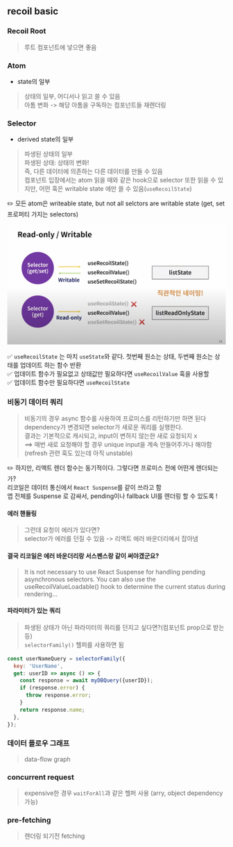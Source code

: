 ## recoil basic  

### Recoil Root
> 루트 컴포넌트에 넣으면 좋음

### Atom
- state의 일부

> 상태의 일부, 어디서나 읽고 쓸 수 있음\
> 아톰 변화 -> 해당 아톰을 구독하는 컴포넌트들 재렌더링 

### Selector
- derived state의 일부

> 파생된 상태의 일부\
> 파생된 상태: 상태의 변화!\
> 즉, 다른 데이터에 의존하는 다른 데이터를 만들 수 있음\
> 컴포넌트 입장에서는 atom 읽을 때와 같은 hook으로 selector 또한 읽을 수 있지만, 어떤 훅은 writable state 에만 쓸 수 있음(`useRecoilState`) 

✏️ 모든 atom은 writeable state, but not all selctors are writable state (get, set 프로퍼티 가지는 selectors)

<img src="../image/read_write.png" width="600">


✅ `useRecoilState` 는 마치 `useState`와 같다. 첫번째 원소는 상태, 두번째 원소는 상태를 업데이트 하는 함수 반환\
✅ 업데이트 함수가 필요없고 상태값만 필요하다면 `useRecoilValue` 훅을 사용할 \
✅ 업데이트 함수만 필요하다면 `useRecoilState`

### 비동기 데이터 쿼리 
> 비동기의 경우 async 함수를 사용하여 프로미스를 리턴하기만 하면 된다\
dependency가 변경되면 selector가 새로운 쿼리를 실행한다.\
결과는 기본적으로 캐시되고, input이 변하지 않는한 새로 요청되지 x\
==> 매번 새로 요청해야 할 경우 unique input을 계속 만들어주거나 해야함\
(refresh 관련 훅도 있는데 아직 unstable)

✏️ 하지만, 리액트 렌더 함수는 동기적이다. 그렇다면 프로미스 전에 어떤게 렌더되는 가?\
리코일은 데이터 통신에서 `React Suspense`를 같이 쓰라고 함\
앱 전체를 Suspense 로 감싸서, pending이나 fallback UI를 렌더링 할 수 있도록 !

#### 에러 핸들링 
> 그런데 요청이 에러가 있다면?\
> selector가 에러를 던질 수 있음 -> 리액트 에러 바운더리에서 잡아냄

#### 결국 리코일은 에러 바운더리랑 서스펜스랑 같이 써야겠군요?
> It is not necessary to use React Suspense for handling pending asynchronous selectors. You can also use the useRecoilValueLoadable() hook to determine the current status during rendering... 

#### 파라미터가 있는 쿼리
> 파생된 상태가 아닌 파라미터의 쿼리를 던지고 싶다면?(컴포넌트 prop으로 받는 등)\
> `selectorFamily()` 헬퍼를 사용하면 됨

```js
const userNameQuery = selectorFamily({
  key: 'UserName',
  get: userID => async () => {
    const response = await myDBQuery({userID});
    if (response.error) {
      throw response.error;
    }
    return response.name;
  },
});

```

### 데이터 플로우 그래프
> data-flow graph

### concurrent request 
> expensive한 경우 `waitForAll`과 같은 헬퍼 사용 (arry, object dependency 가능)

### pre-fetching
> 렌더링 되기전 fetching
